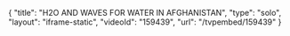 {
    "title": "H2O AND WAVES FOR WATER IN AFGHANISTAN",
    "type": "solo",
    "layout": "iframe-static",
    "videoId": "159439",
    "url": "\/tvpembed\/159439"
}